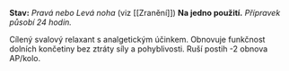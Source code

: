 **Stav:** _Pravá nebo Levá noha_ (viz [[Zranění]])
**Na jedno použití.** *Přípravek působí 24 hodin.*

Cílený svalový relaxant s analgetickým účinkem. Obnovuje funkčnost dolních končetiny bez ztráty síly a pohyblivosti. Ruší postih -2 obnova AP/kolo.